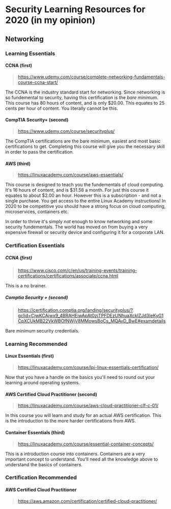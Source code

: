 # Security Learning Resources for 2020 (in my opinion)

## Networking

### Learning Essentials

#### CCNA (first)
> https://www.udemy.com/course/complete-networking-fundamentals-course-ccna-start/

The CCNA is the industry standard start for networking. Since networking is so fundemental to security, having this certification is the *bare minimum*. This course has 80 hours of content, and is only $20.00. This equates to 25 cents per hour of content. You literally cannot be this.

#### CompTIA Security+ (second)
> https://www.udemy.com/course/securityplus/

The CompTIA certifications are the bare minimum, easiest and most basic certifications to get. Completing this course will give you the necessary skill in order to pass the certification.

#### AWS (third)

> https://linuxacademy.com/course/aws-essentials/

This course is designed to teach you the fundementals of cloud computing. It's 16 hours of content, and is $31.58 a month.  For just this course it equates to about $2.00 an hour. However this is a subscription - and not a single purchase. You get access to the entire Linux Academy instructions! In 2020 to be competitive you should have a strong focus on cloud computing, microservices, containers etc. 

In order to thrive it's simply _not_ enough to know networking and some security fundementals. The world has moved on from buying a very expensive firewall or security device and configuring it for a corporate LAN.



### Certification Essentials

##### CCNA (first)

> https://www.cisco.com/c/en/us/training-events/training-certifications/certifications/associate/ccna.html

This is a no brainer.

##### Comptia Security + (second)

> https://certification.comptia.org/landing/securityplus/?gclid=CjwKCAjwx9_4BRAHEiwApAt0zjTPFDEzUNhuaXcklZJd3IeKyG1CpXCUkMB22VkWBOfNWjV8MMowsBoCs_MQAvD_BwE#examdetails

Bare minimum security credentials.



### Learning Recommended

#### Linux Essentials (first)

> https://linuxacademy.com/course/lpi-linux-essentials-certification/

Now that you have a handle on the basics you'll need to round out your learning around operating systems. 

#### AWS Certified Cloud Practitioner (second)

> https://linuxacademy.com/course/aws-cloud-practitioner-clf-c-01/

In this course you will learn and study for an actual AWS certification. This is the introduction to the more harder certifications from AWS.

#### Container Essentials (third)

> https://linuxacademy.com/course/essential-container-concepts/

This is a introduction course into containers. Containers are a very important concept to understand.  You'll need all the knowledge above to understand the basics of containers.


### Certification Recommended

#### AWS Certified Cloud Practitioner

> https://aws.amazon.com/certification/certified-cloud-practitioner/

